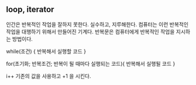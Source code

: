 ## loop, iterator
인간은 반복적인 작업을 잘하지 못한다. 실수하고, 지루해한다. 컴퓨터는 이런 반복적인 작업을 대행하기 위해서 만들어진 기계다.
반복문은 컴퓨터에게 반복적인 작업을 지시하는 방법이다.

while(조건) {
    반복해서 실행할 코드
}

for(초기화; 반복조건; 반복이 될 때마다 실행되는 코드){
    반복해서 실행될 코드
}

i++ 기존의 값을 사용하고 +1 을 시킨다.
